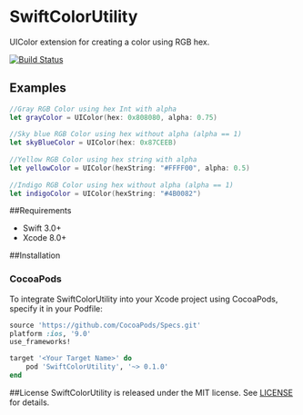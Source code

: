 # SwiftColorUtility
UIColor extension for creating a color using RGB hex.

[![Build Status](https://travis-ci.org/nazavrik/SwiftColorUtility.svg?branch=master)](https://travis-ci.org/nazavrik/SwiftColorUtility)
## Examples
``` swift
//Gray RGB Color using hex Int with alpha
let grayColor = UIColor(hex: 0x808080, alpha: 0.75)
	
//Sky blue RGB Color using hex without alpha (alpha == 1)
let skyBlueColor = UIColor(hex: 0x87CEEB)
	
//Yellow RGB Color using hex string with alpha
let yellowColor = UIColor(hexString: "#FFFF00", alpha: 0.5)
	
//Indigo RGB Color using hex without alpha (alpha == 1)
let indigoColor = UIColor(hexString: "#4B0082")
```
##Requirements
	
- Swift 3.0+
- Xcode 8.0+

##Installation
	
### CocoaPods
To integrate SwiftColorUtility into your Xcode project using CocoaPods, specify it in your Podfile:
```ruby
source 'https://github.com/CocoaPods/Specs.git'
platform :ios, '9.0'
use_frameworks!

target '<Your Target Name>' do
    pod 'SwiftColorUtility', '~> 0.1.0'
end
```
##License
SwiftColorUtility is released under the MIT license. See [LICENSE](https://github.com/nazavrik/SwiftColorUtility/blob/master/LICENSE) for details.
